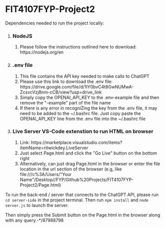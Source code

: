 # FIT4107FYP-Project2

Dependencies needed to run the project locally:
<ol>
  <li> <h3> NodeJS </h3> </li>
    <ol>
      <li> Please follow the instructions outlined here to download: https://nodejs.org/en </li>
    </ol>
  <li> <h3> .env file </h3> </li> 
    <ol>
      <li> This file contains the API key needed to make calls to ChatGPT </li>
      <li> Please use this link to download the .env file: https://drive.google.com/file/d/1lY0bvC4t8GwNUMwA-ZcsvcVzj8nm-cCB/view?usp=drive_link </li>
      <li> Simply copy the OPENAI_API_KEY to the .env-example file and then remove the "-example" part of the file name </li>
      <li> If there is any error in recogniZing the key from the .env file, it may need to be added to the ~/.bashrc file. Just copy paste the OPENAI_API_KEY line from the .env file into the ~/.bashrc file </li>
    </ol>
  <li> <h3> Live Server VS-Code extenstion to run HTML on browser </h3> </li>
    <ol>
      <li> Link: https://marketplace.visualstudio.com/items?itemName=ritwickdey.LiveServer </li>
      <li> Just select Page.html and click the "Go Live" button on the bottom right </li>
      <li> Alternatively, can just drag Page.html in the browser or enter the file location in the url section of the browser (e.g, like file:///c%3A/Users/"Your Name"/Desktop//FYP/Github%20Projects/FIT4107FYP-Project2/Page.html) </li>
    </ol>
</ol>


To run the back-end / server that connects to the ChatGPT API, please run `cd server-side` in the project terminal.
Then run `npm install` and `node server.js` to launch the server.

Then simply press the Submit button on the Page.html in the browser along with any query.-*/87988798
